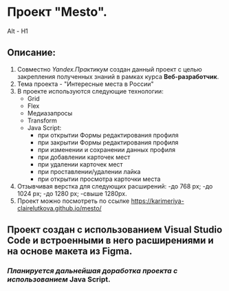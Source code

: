 # Проект "Mesto".
Alt - H1
## Описание:
1. Совместно *Yandex.Практикум* создан данный проект с целью закрепления полученных знаний в рамках курса **Веб-разработчик**.
2. Тема проекта - "Интересные места в России"
3. В проекте используются следующие технологии:
   - Grid
   - Flex
   - Медиазапросы
   - Transform
   - Java Script:
     * при открытии Формы редактирования профиля
     * при закрытии Формы редактирования профиля
     * при изменении и сохранении данных профиля
     * при добавлении карточек мест
     * при удалении карточек мест
     * при проставлении/удалении лайка
     * при открытии просмотра карточки места
4. Отзывчивая верстка для следующих расширений:
    -до 768 px;
    -до 1024 px;
    -до 1280 px;
    -свыше 1280px.
5. Проект можно посмотреть по ссылке https://karimeriya-clairelutkova.github.io/mesto/
   
## Проект создан с использованием Visual Studio Code  и встроенными в него расширениями и на основе макета из Figma.
### *Планируется дальнейшая доработка проекта с использованием* **Java Script**.
